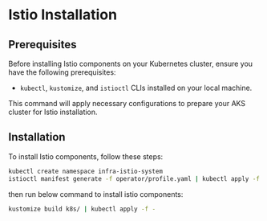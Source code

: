 # Istio Installation

## Prerequisites

Before installing Istio components on your Kubernetes cluster, ensure you have the following prerequisites:

- `kubectl`, `kustomize`, and `istioctl` CLIs installed on your local machine.

This command will apply necessary configurations to prepare your AKS cluster for Istio installation.

## Installation

To install Istio components, follow these steps:

```bash
kubectl create namespace infra-istio-system
istioctl manifest generate -f operator/profile.yaml | kubectl apply -f -
```

then run below command to install istio components:

```bash
kustomize build k8s/ | kubectl apply -f -
```
